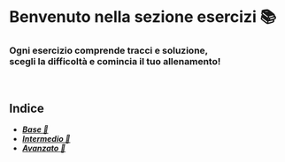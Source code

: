 # Benvenuto nella sezione esercizi 📚

### Ogni esercizio comprende tracci e soluzione, <br> scegli la difficoltà e comincia il tuo allenamento! 

<br>

## Indice
* ***[Base 📗](./1-base/ "esercizi-link")***
* ***[Intermedio 📒](./2-intermedi/ "esercizi-link")***
* ***[Avanzato 📕](./3-avanzati/ "esercizi-link")***
